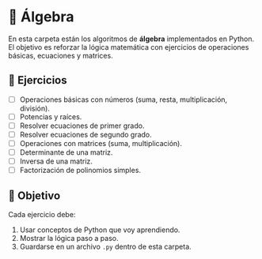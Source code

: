 # 📘 Álgebra

En esta carpeta están los algoritmos de **álgebra** implementados en Python.  
El objetivo es reforzar la lógica matemática con ejercicios de operaciones básicas, ecuaciones y matrices.  

## 📑 Ejercicios

- [ ] Operaciones básicas con números (suma, resta, multiplicación, división).  
- [ ] Potencias y raíces.  
- [ ] Resolver ecuaciones de primer grado.  
- [ ] Resolver ecuaciones de segundo grado.  
- [ ] Operaciones con matrices (suma, multiplicación).  
- [ ] Determinante de una matriz.  
- [ ] Inversa de una matriz.  
- [ ] Factorización de polinomios simples.  

## 🎯 Objetivo

Cada ejercicio debe:
1. Usar conceptos de Python que voy aprendiendo.  
2. Mostrar la lógica paso a paso.  
3. Guardarse en un archivo `.py` dentro de esta carpeta.  
 
 
